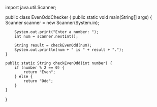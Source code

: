 import java.util.Scanner;

public class EvenOddChecker {
    public static void main(String[] args) {
        Scanner scanner = new Scanner(System.in);
        
        System.out.print("Enter a number: ");
        int num = scanner.nextInt();
        
        String result = checkEvenOdd(num);
        System.out.println(num + " is " + result + ".");
    }
    
    public static String checkEvenOdd(int number) {
        if (number % 2 == 0) {
            return "Even";
        } else {
            return "Odd";
        }
    }
}
